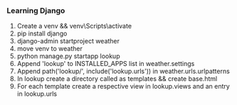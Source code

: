 ### Learning Django
1. Create a venv && venv\Scripts\activate
2. pip install django
3. django-admin startproject weather
4. move venv to weather
5. python manage.py startapp lookup
6. Append 'lookup' to INSTALLED_APPS list in weather.settings
7. Append path('lookup/', include('lookup.urls')) in weather.urls.urlpatterns
8. In lookup create a directory called as templates && create base.html
9. For each template create a respective view in lookup.views and an entry in lookup.urls
